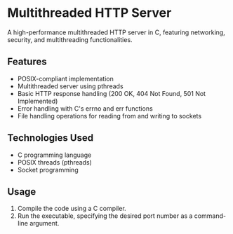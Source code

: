 # Multithreaded HTTP Server

A high-performance multithreaded HTTP server in C, featuring networking, security, and multithreading functionalities.

## Features
- POSIX-compliant implementation
- Multithreaded server using pthreads
- Basic HTTP response handling (200 OK, 404 Not Found, 501 Not Implemented)
- Error handling with C's errno and err functions
- File handling operations for reading from and writing to sockets

## Technologies Used
- C programming language
- POSIX threads (pthreads)
- Socket programming

## Usage
1. Compile the code using a C compiler.
2. Run the executable, specifying the desired port number as a command-line argument.
